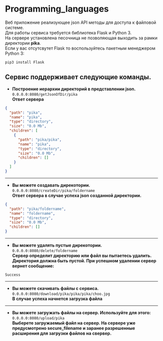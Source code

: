 # Programming_languages
Веб приложение реализующее json API методы для доступа к файловой системе.<br/>
Для работы сервиса требуется библиотека Flask и Python 3.<br/>
На сервере установлена песочница не позволяющая выходить за рамки директории **pika**.<br/>
Если у вас отсутсвутет Flask то воспользуйтесь пакетным менеджером Python 3:
```
pip3 install Flask
```
## Сервис поддерживает следующие команды.

* **Построение иерархии директорий в представлении json.**<br/>
`0.0.0.0:8080/getJsonOfDir/pika`<br/>
**Ответ сервера**
```json
{
  "path": "pika",
  "name": "pika",
  "type": "directory",
  "size": "0.0 Mb",
  "children": [
    {
      "path": "pika/pika",
      "name": "pika",
      "type": "directory",
      "size": "0.0 Mb",
      "children": []
    }
  ]
}
```
---

* **Вы можете создавать дирекотории.**<br/>
`0.0.0.0:8080/createDir/pika/foldername`<br/>
**Ответ сервера в случае успеха json созданной директории.**
```json
{
  "path": "pika/foldername",
  "name": "foldername",
  "type": "directory",
  "size": "0.0 Mb",
  "children": []
}
```
---

* **Вы можете удалять пустые дирекотории.**<br/>
`0.0.0.0:8080/delete/foldername`<br/>
**Сервер определит директорию или файл вы пытаетесь удалить. Директория должна быть пустой. При успешном удалении сервер вернет сообщение:**
```
Success
```
---
* **Вы можете скачивать файлы с сервиса.**<br/>
`0.0.0.0:8080/download/pika/pika/pika/choo.jpg`<br/>
**В случае успеха начнется загрузка файла**
---
* **Вы можете загружать файлы на сервер. Используйте для этого:**<br/>
`0.0.0.0:8080/upload/pika`<br/>
**Выберете загружаемый файл на сервер. На сервере уже предусмотрено secure_filename и заранее разрешенные расширения для загрузки файлов на свервер.**